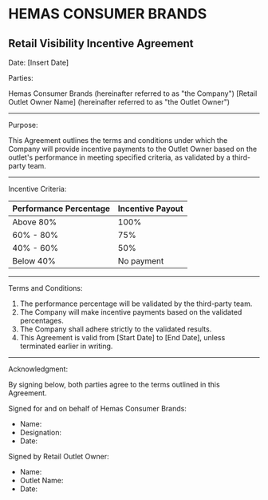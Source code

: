 # HEMAS CONSUMER BRANDS
## Retail Visibility Incentive Agreement

Date: [Insert Date]

Parties:

Hemas Consumer Brands (hereinafter referred to as "the Company")
[Retail Outlet Owner Name] (hereinafter referred to as "the Outlet Owner")

---

Purpose:

This Agreement outlines the terms and conditions under which the Company will provide incentive payments to the Outlet Owner based on the outlet's performance in meeting specified criteria, as validated by a third-party team.

---

Incentive Criteria:

| Performance Percentage | Incentive Payout |
|-----------------------|------------------|
| Above 80%             | 100%             |
| 60% - 80%             | 75%              |
| 40% - 60%             | 50%              |
| Below 40%             | No payment       |

---

Terms and Conditions:

1. The performance percentage will be validated by the third-party team.
2. The Company will make incentive payments based on the validated percentages.
3. The Company shall adhere strictly to the validated results.
4. This Agreement is valid from [Start Date] to [End Date], unless terminated earlier in writing.

---

Acknowledgment:

By signing below, both parties agree to the terms outlined in this Agreement.

Signed for and on behalf of Hemas Consumer Brands:
- Name:
- Designation:
- Date:

Signed by Retail Outlet Owner:
- Name:
- Outlet Name:
- Date:
